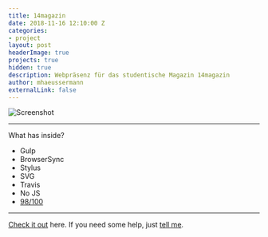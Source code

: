 ```yaml
---
title: 14magazin
date: 2018-11-16 12:10:00 Z
categories:
- project
layout: post
headerImage: true
projects: true
hidden: true
description: Webpräsenz für das studentische Magazin 14magazin
author: mhaeussermann
externalLink: false
---
```


![Screenshot](https://raw.githubusercontent.com/sergiokopplin/indigo/gh-pages/assets/screen-shot.png)


---

What has inside?

- Gulp
- BrowserSync
- Stylus
- SVG
- Travis
- No JS
- [98/100](https://developers.google.com/speed/pagespeed/insights/?url=http%3A%2F%2Fsergiokopplin.github.io%2Findigo%2F)

---

[Check it out](http://sergiokopplin.github.io/indigo/) here.
If you need some help, just [tell me](http://github.com/sergiokopplin/indigo/issues).
